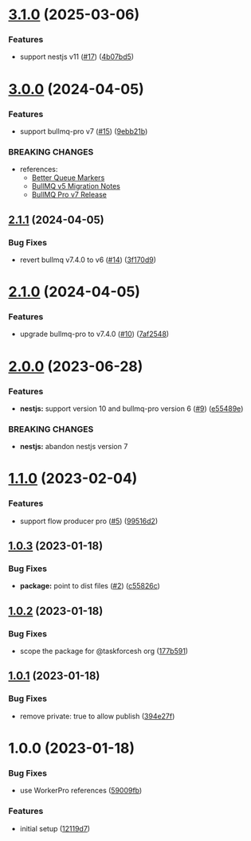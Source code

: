 # [3.1.0](https://github.com/taskforcesh/nestjs-bullmq-pro/compare/v3.0.0...v3.1.0) (2025-03-06)


### Features

* support nestjs v11 ([#17](https://github.com/taskforcesh/nestjs-bullmq-pro/issues/17)) ([4b07bd5](https://github.com/taskforcesh/nestjs-bullmq-pro/commit/4b07bd56075824ca8e8372124cc4c67c843625bb))

# [3.0.0](https://github.com/taskforcesh/nestjs-bullmq-pro/compare/v2.1.1...v3.0.0) (2024-04-05)


### Features

* support bullmq-pro v7 ([#15](https://github.com/taskforcesh/nestjs-bullmq-pro/issues/15)) ([9ebb21b](https://github.com/taskforcesh/nestjs-bullmq-pro/commit/9ebb21bbd401f2957baca99fffb8e7a8da195e01))


### BREAKING CHANGES

* references:
  - [Better Queue Markers](https://bullmq.io/news/231204/better-queue-markers/)
  - [BullMQ v5 Migration Notes](https://bullmq.io/news/231221/bullmqv5-release/)
  - [BullMQ Pro v7 Release](https://bullmq.io/news/240312/bullmq-prov7-release/)

## [2.1.1](https://github.com/taskforcesh/nestjs-bullmq-pro/compare/v2.1.0...v2.1.1) (2024-04-05)


### Bug Fixes

* revert bullmq v7.4.0 to v6 ([#14](https://github.com/taskforcesh/nestjs-bullmq-pro/issues/14)) ([3f170d9](https://github.com/taskforcesh/nestjs-bullmq-pro/commit/3f170d9fbaa537f06c26fa2a940962d17c2e386f))

# [2.1.0](https://github.com/taskforcesh/nestjs-bullmq-pro/compare/v2.0.0...v2.1.0) (2024-04-05)


### Features

* upgrade bullmq-pro to v7.4.0 ([#10](https://github.com/taskforcesh/nestjs-bullmq-pro/issues/10)) ([7af2548](https://github.com/taskforcesh/nestjs-bullmq-pro/commit/7af2548397cfde027d80786c7d6a0bcece72988a))

# [2.0.0](https://github.com/taskforcesh/nestjs-bullmq-pro/compare/v1.1.0...v2.0.0) (2023-06-28)


### Features

* **nestjs:** support version 10 and bullmq-pro version 6 ([#9](https://github.com/taskforcesh/nestjs-bullmq-pro/issues/9)) ([e55489e](https://github.com/taskforcesh/nestjs-bullmq-pro/commit/e55489e634e3feddc05347f4d74f74b67de38293))


### BREAKING CHANGES

* **nestjs:** abandon nestjs version 7

# [1.1.0](https://github.com/taskforcesh/nestjs-bullmq-pro/compare/v1.0.3...v1.1.0) (2023-02-04)


### Features

* support flow producer pro ([#5](https://github.com/taskforcesh/nestjs-bullmq-pro/issues/5)) ([99516d2](https://github.com/taskforcesh/nestjs-bullmq-pro/commit/99516d27223dce85019e5d87366cd4a954768e60))

## [1.0.3](https://github.com/taskforcesh/nestjs-bullmq-pro/compare/v1.0.2...v1.0.3) (2023-01-18)

### Bug Fixes

* **package:** point to dist files ([#2](https://github.com/taskforcesh/nestjs-bullmq-pro/issues/2)) \([c55826c](https://github.com/taskforcesh/nestjs-bullmq-pro/commit/c55826ca8aa7b57a684788f28a0b2d23c009615b)\)

## [1.0.2](https://github.com/taskforcesh/nestjs-bullmq-pro/compare/v1.0.1...v1.0.2) (2023-01-18)

### Bug Fixes

* scope the package for @taskforcesh org \([177b591](https://github.com/taskforcesh/nestjs-bullmq-pro/commit/177b591d6c24202b7a256177faf4bb19e5f0bcea)\)

## [1.0.1](https://github.com/taskforcesh/nestjs-bullmq-pro/compare/v1.0.0...v1.0.1) (2023-01-18)

### Bug Fixes

* remove private: true to allow publish \([394e27f](https://github.com/taskforcesh/nestjs-bullmq-pro/commit/394e27f83faa7323ad2ae4b2eca7fdc89624561e)\)

# 1.0.0 (2023-01-18)

### Bug Fixes

* use WorkerPro references \([59009fb](https://github.com/taskforcesh/nestjs-bullmq-pro/commit/59009fb981e4f698d114855cc94c09108ed09692)\)

### Features

* initial setup \([12119d7](https://github.com/taskforcesh/nestjs-bullmq-pro/commit/12119d76cde0679c8f5b6892d029a8d62ce303d2)\)

